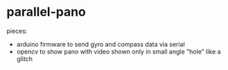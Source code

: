 # parallel-pano
pieces: 
- arduino firmware to send gyro and compass data via serial
- opencv to show pano with video shown only in small angle "hole" like a glitch

